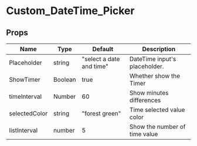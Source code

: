 # Custom_DateTime_Picker
## Props
| Name | Type | Default | Description |
| --- | --- | ---| --- |
| Placeholder | string | "select a date and time" | DateTime input's placeholder.|
| ShowTimer | Boolean | true |Whether show the Timer |
| timeInterval | Number | 60 | Show minutes differences |
| selectedColor | string | "forest green" | Time selected value color |
| listInterval | number | 5 | Show the number of time value|
